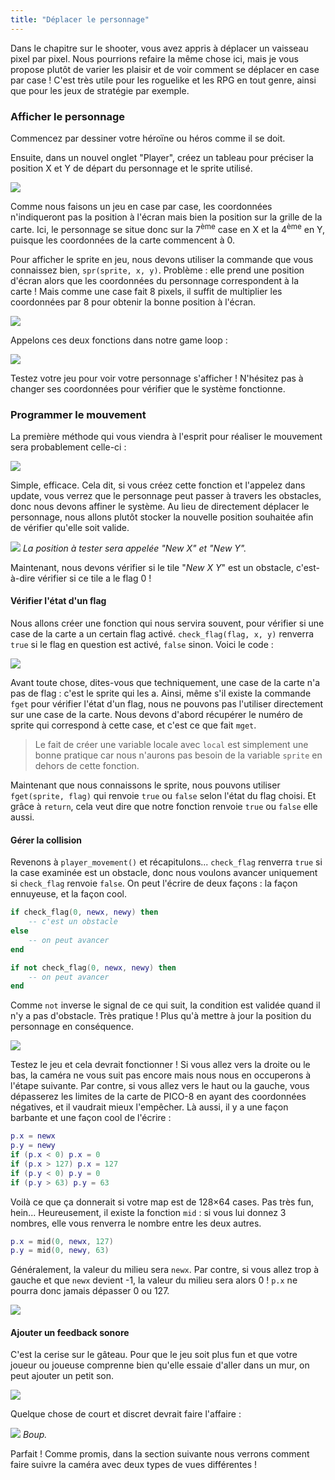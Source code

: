 ```yaml
---
title: "Déplacer le personnage"
---
```


Dans le chapitre sur le shooter, vous avez appris à déplacer un vaisseau pixel par pixel. Nous pourrions refaire la même chose ici, mais je vous propose plutôt de varier les plaisir et de voir comment se déplacer en case par case ! C'est très utile pour les roguelike et les RPG en tout genre, ainsi que pour les jeux de stratégie par exemple.

### Afficher le personnage

Commencez par dessiner votre héroïne ou héros comme il se doit.

Ensuite, dans un nouvel onglet "Player", créez un tableau pour préciser la position X et Y de départ du personnage et le sprite utilisé.

![](./create-player.png)

Comme nous faisons un jeu en case par case, les coordonnées n'indiqueront pas la position à l'écran mais bien la position sur la grille de la carte. Ici, le personnage se situe donc sur la 7<sup>ème</sup> case en X et la 4<sup>ème</sup> en Y, puisque les coordonnées de la carte commencent à 0.

Pour afficher le sprite en jeu, nous devons utiliser la commande que vous connaissez bien, `spr(sprite, x, y)`. Problème : elle prend une position d'écran alors que les coordonnées du personnage correspondent à la carte ! Mais comme une case fait 8 pixels, il suffit de multiplier les coordonnées par 8 pour obtenir la bonne position à l'écran.

![](./draw-player.png)

Appelons ces deux fonctions dans notre game loop :

![](./game-loop3.png)

Testez votre jeu pour voir votre personnage s'afficher ! N'hésitez pas à changer ses coordonnées pour vérifier que le système fonctionne.

### Programmer le mouvement

La première méthode qui vous viendra à l'esprit pour réaliser le mouvement sera probablement celle-ci :

![](./player-movement.png)

Simple, efficace. Cela dit, si vous créez cette fonction et l'appelez dans update, vous verrez que le personnage peut passer à travers les obstacles, donc nous devons affiner le système. Au lieu de directement déplacer le personnage, nous allons plutôt stocker la nouvelle position souhaitée afin de vérifier qu'elle soit valide.

![](./new-x-y.png)
*La position à tester sera appelée "New X" et "New Y".*

Maintenant, nous devons vérifier si le tile "*New X Y*" est un obstacle, c'est-à-dire vérifier si ce tile a le flag 0 !

#### Vérifier l'état d'un flag

Nous allons créer une fonction qui nous servira souvent, pour vérifier si une case de la carte a un certain flag activé. `check_flag(flag, x, y)` renverra `true` si le flag en question est activé, `false` sinon. Voici le code :

![](./check-flag.png)

Avant toute chose, dites-vous que techniquement, une case de la carte n'a pas de flag : c'est le sprite qui les a. Ainsi, même s'il existe la commande `fget` pour vérifier l'état d'un flag, nous ne pouvons pas l'utiliser directement sur une case de la carte. Nous devons d'abord récupérer le numéro de sprite qui correspond à cette case, et c'est ce que fait `mget`.

> Le fait de créer une variable locale avec `local` est simplement une bonne pratique car nous n'aurons pas besoin de la variable `sprite` en dehors de cette fonction.

Maintenant que nous connaissons le sprite, nous pouvons utiliser `fget(sprite, flag)` qui renvoie `true` ou `false` selon l'état du flag choisi. Et grâce à `return`, cela veut dire que notre fonction renvoie `true` ou `false` elle aussi.

#### Gérer la collision

Revenons à `player_movement()` et récapitulons... `check_flag` renverra `true` si la case examinée est un obstacle, donc nous voulons avancer uniquement si `check_flag` renvoie `false`. On peut l'écrire de deux façons : la façon ennuyeuse, et la façon cool.

```lua
if check_flag(0, newx, newy) then
    -- c'est un obstacle
else
    -- on peut avancer
end
```

```lua
if not check_flag(0, newx, newy) then
    -- on peut avancer
end
```

Comme `not` inverse le signal de ce qui suit, la condition est validée quand il n'y a pas d'obstacle. Très pratique ! Plus qu'à mettre à jour la position du personnage en conséquence.

![](./player-movement2.png)

Testez le jeu et cela devrait fonctionner ! Si vous allez vers la droite ou le bas, la caméra ne vous suit pas encore mais nous nous en occuperons à l'étape suivante. Par contre, si vous allez vers le haut ou la gauche, vous dépasserez les limites de la carte de PICO-8 en ayant des coordonnées négatives, et il vaudrait mieux l'empêcher. Là aussi, il y a une façon barbante et une façon cool de l'écrire :

```lua
p.x = newx
p.y = newy
if (p.x < 0) p.x = 0
if (p.x > 127) p.x = 127
if (p.y < 0) p.y = 0
if (p.y > 63) p.y = 63
```

Voilà ce que ça donnerait si votre map est de 128×64 cases. Pas très fun, hein... Heureusement, il existe la fonction `mid` : si vous lui donnez 3 nombres, elle vous renverra le nombre entre les deux autres.

```lua
p.x = mid(0, newx, 127)
p.y = mid(0, newy, 63)
```

Généralement, la valeur du milieu sera `newx`. Par contre, si vous allez trop à gauche et que `newx` devient -1, la valeur du milieu sera alors 0 ! `p.x` ne pourra donc jamais dépasser 0 ou 127.

![](./player-movement3.png)

#### Ajouter un feedback sonore

C'est la cerise sur le gâteau. Pour que le jeu soit plus fun et que votre joueur ou joueuse comprenne bien qu'elle essaie d'aller dans un mur, on peut ajouter un petit son.

![](./player-movement4.png)

Quelque chose de court et discret devrait faire l'affaire :

![](./sfx-bump.png)
*Boup.*

Parfait ! Comme promis, dans la section suivante nous verrons comment faire suivre la caméra avec deux types de vues différentes !
